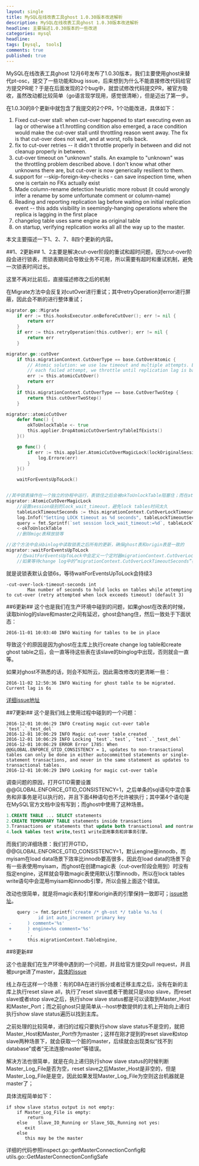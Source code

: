 ```yaml
---
layout: single
title: MySQL在线改表工具ghost 1.0.30版本改进解析
description: MySQL在线改表工具ghost 1.0.30版本改进解析
headline: 主要描述1.0.30版本的一些改进
categories: mysql
headline:
tags: [mysql,  tools]
comments: true
published: true
---
```


MySQL在线改表工具ghost 12月6号发布了1.0.30版本，我们主要使用ghost来替代pt-osc，提交了一些功能和bug issue，后来想到为什么不能直接修改代码给官方提交PR呢？于是在后面发现的2个bug中，就尝试修改代码提交PR，被官方吸收，虽然改动都比较简单（go语言现学现用，感觉很清晰），但是迈出了第一步。


在1.0.30的8个更新中就包含了我提交的2个PR，1个功能改进，具体如下：

1. Fixed cut-over stall: when cut-over happened to start executing even as lag or otherwise a t1.hrottling condition also emerged, a race condition would make the cut-over stall until throttling reason went away. The fix is that cut-over does not wait, and at worst, rolls back.
1. fix to cut-over retries -- it didn't throttle properly in between and did not cleanup properly in between.
1. cut-over timeout on "unknown" stalls. An example to "unknown" was the throttling problem described above. I don't know what other unknowns there are, but cut-over is now generically resilient to them.
1. support for --skip-foreign-key-checks - can save inspection time, when one is certain no FKs actually exist
1. Made column-rename detection heuristic more robust (it could wrongly infer a rename by some unfortunate comment or column-name)
1. Reading and reporting replication lag before waiting on initial replication event -- this adds visibility in seemingly-hanging operations where the replica is lagging in the first place
1. changelog table uses same engine as original table
1. on startup, verifying replication works all all the way up to the master.

本文主要描述一下1、2、7、8四个更新的内容。

##1、2更新##
1、2主要是解决cut-over阶段的重试和超时问题，因为cut-over阶段会进行锁表，而锁表期间会导致业务不可用，所以需要有超时和重试机制，避免一次锁表时间过长。

这里不再对比前后，直接描述修改之后的机制

在Migrate方法中会反复对cutOver进行重试；其中retryOperation对error进行屏蔽，因此会不断的进行整体重试；

```go
migrator.go::Migrate
    if err := this.hooksExecutor.onBeforeCutOver(); err != nil {
        return err
    }
    if err := this.retryOperation(this.cutOver); err != nil {
        return err
    }

migrator.go::cutOver
    if this.migrationContext.CutOverType == base.CutOverAtomic {
        // Atomic solution: we use low timeout and multiple attempts. But for
        // each failed attempt, we throttle until replication lag is back to normal
        err := this.atomicCutOver()
        return err
    }
    if this.migrationContext.CutOverType == base.CutOverTwoStep {
        return this.cutOverTwoStep()
    }

migrator::atomicCutOver
    defer func() {
        okToUnlockTable <- true
        this.applier.DropAtomicCutOverSentryTableIfExists()
    }()

    go func() {
        if err := this.applier.AtomicCutOverMagicLock(lockOriginalSessionIdChan, tableLocked, okToUnlockTable, tableUnlocked); err != nil {
            log.Errore(err)
        }
    }()

    waitForEventsUpToLock()


//其中锁表操作在一个独立的协程中运行，表锁住之后会被okToUnlockTable阻塞住；而在atomicCutOver方法中使用defer保证okToUnlockTable总会被设置为true，这样就可以确保在失败的情况下，比如等待change log中超时，表锁都会得到有效释放
migrator::AtomicCutOverMagicLock
    //设置session级别的lock_wait_timeout，避免lock tables时间太久
    tableLockTimeoutSeconds := this.migrationContext.CutOverLockTimeoutSeconds * 2
    log.Infof("Setting LOCK timeout as %d seconds", tableLockTimeoutSeconds)
    query = fmt.Sprintf(`set session lock_wait_timeout:=%d`, tableLockTimeoutSeconds)
    <-okToUnlockTable
    //删除migc表释放锁等

//这个方法中会从binlog中读取锁表之后所有的更新，确保ghost表和origin表是一致的
migrator::waitForEventsUpToLock
    //在waitForEventsUpToLock中会定义一个定时器migrationContext.CutOverLockTimeoutSeconds
    //如果等待change log中的“migrationContext.CutOverLockTimeoutSeconds”标志时间过长则会超时

```

就是说锁表默认会锁6s，等待waitForEventsUpToLock会持续3

```
-cut-over-lock-timeout-seconds int
        Max number of seconds to hold locks on tables while attempting to cut-over (retry attempted when lock exceeds timeout) (default 3)
```        
##6更新##
这个也是我们在生产环境中碰到的问题，如果ghost在改表的时候，读取binlog的slave和master之间有延迟，ghost会hang住，然后一致处于下面状态：

```
2016-11-01 10:03:40 INFO Waiting for tables to be in place
```
导致这个的原因是因为ghost在主库上执行create change log table和create ghost table之后，会一直等待这些表在该slave的binglog中出现，否则就会一直等。

如果对ghost不熟悉的话，则会不知所云，因此需改修改的更清晰一些：

```
2016-11-02 12:50:36 INFO Waiting for ghost table to be migrated. Current lag is 6s
```

[详细issue地址](https://github.com/github/gh-ost/issues/304)

##7更新##
这个是我们线上使用过程中碰到的一个问题：

```
2016-12-01 10:06:29 INFO Creating magic cut-over table `test`.`_test_del`
2016-12-01 10:06:29 INFO Magic cut-over table created
2016-12-01 10:06:29 INFO Locking `test`.`test`, `test`.`_test_del`
2016-12-01 10:06:29 ERROR Error 1785: When @@GLOBAL.ENFORCE_GTID_CONSISTENCY = 1, updates to non-transactional tables can only be done in either autocommitted statements or single-statement transactions, and never in the same statement as updates to transactional tables.
2016-12-01 10:06:29 INFO Looking for magic cut-over table
```

调查问题的原因，打开GTID需要设置@@GLOBAL.ENFORCE_GTID_CONSISTENCY=1，之后单条的sql语句中混合事务和非事务是可以执行的，并且下面4种语句也不允许被执行；其中第4个语句是在MySQL官方文档中没有写到；而ghost中使用了这种场景。

```sql
1.CREATE TABLE ... SELECT statements
2.CREATE TEMPORARY TABLE statements inside transactions
3.Transactions or statements that update both transactional and nontransactional tables.
4.lock tables test write,test1 write混用事务和非事务引擎。
```

而我们的详细场景：我们打开GTID，@@GLOBAL.ENFORCE_GTID_CONSISTENCY=1，默认engine是innodb，而myisam在load data场景下效率比innodb要高很多，因此在load data的场景下会有一些表使用myisam，而ghost在创建magic表（cut-over阶段会用到）时没有指定engine，这样就会导致magic表使用默认引擎innodb，所以在lock tables write语句中会混用myisam和innodb引擎，所以会报上面这个错误。

改动也很简单，就是将magic表和引擎和origin表的引擎保持一致即可；[issue地址](https://github.com/github/gh-ost/issues/320)。

```go
 	query := fmt.Sprintf(`create /* gh-ost */ table %s.%s (
  			id int auto_increment primary key
 -		) comment='%s'
 +		) engine=%s comment='%s'
  		`,
 +		this.migrationContext.TableEngine,

```


##8更新##

这个也是我们在生产环境中遇到的一个问题，并且给官方提交pull request，并且被purge进了master，[具体的issue](https://github.com/github/gh-ost/issues/323)

线上存在这样一个场景：有的DBA在进行拆分或者迁移主库之后，没有在新的主库上执行reset slave all，执行了reset slave或者干脆就只是stop slave，而reset slave或者stop slave之后，执行show slave status都是可以读取到Master_Host和Master_Port；而之前ghost只是简单从--host参数提供的主机上开始向上递归执行show slave status遍历以找到主库。

之前处理的比较简单，递归的过程只要执行show slave status不是空的，就把Master_Host和Master_Port作为master；这样在刚才提到的reset slave和stop slave两种场景下，就会获取一个脏的master，后续就会出现类似“找不到database”或者“无法连接master”等错误。

解决方法也很简单，就是在向上递归执行show slave status的时候判断Master_Log_File是否为空，reset slave之后Master_Host是非空的，但是Master_Log_File是是空，因此如果发现Master_Log_File为空则这台机器就是master了；

具体流程简单如下：

```
if show slave status output is not empty:
    if Master_Log_File is empty:
        return
    else    Slave_IO_Running or Slave_SQL_Running not yes:
       exit
    else
       this may be the master
```

详细的代码参照inspect.go::getMasterConnectionConfig和utils.go::GetMasterConnectionConfigSafe

